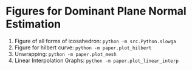 # Figures for Dominant Plane Normal Estimation

1. Figure of all forms of icosahedron: `python -m src.Python.slowga` 
2. Figure for hilbert curve: `python -m paper.plot_hilbert` 
3. Unwrapping: `python -m paper.plot_mesh`
4. Linear Interpolation Graphs: `python -m paper.plot_linear_interp`
